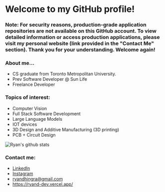 # Welcome to my GitHub profile!

### Note: For security reasons, production-grade application repositories are not available on this GitHub account. To view detailed information or access production applications, please visit my personal website (link provided in the "Contact Me" section). Thank you for your understanding. Welcome again!

### About me...
* CS graduate from Toronto Metropolitan University.
* Prev Software Developer @ Sun Life
* Freelance Developer

### Topics of interest:
* Computer Vision
* Full Stack Software Development
* Large Language Models
* IOT devices
* 3D Design and Additive Manufacturing (3D printing)
* PCB + Circuit Design
  
![Ryan's github stats](https://github-readme-stats.vercel.app/api?username=RyanDhingra&show_icons=true&bg_color=0492C2&text_color=ffffff&title_color=ffffff&icon_color=ffffff)

### Contact me:
* <a href="https://www.linkedin.com/in/ryan-dhingra-82969822b/" target="_blank">LinkedIn</a>
* <a href="[https://www.linkedin.com/in/ryan-dhingra-82969822b/](https://www.instagram.com/ryxn_lives/)" target="_blank">Instagram</a>
* ryandhingra@gmail.com
* https://ryand-dev.vercel.app/
